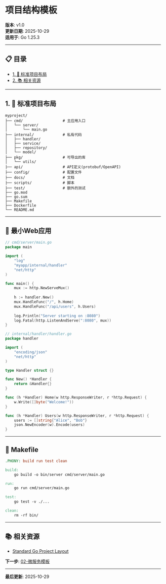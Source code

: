 ﻿# 项目结构模板

**版本**: v1.0  
**更新日期**: 2025-10-29  
**适用于**: Go 1.25.3

---

## 📋 目录

- [1. 📖 标准项目布局](#1.-标准项目布局)
- [2. 📚 相关资源](#相关资源)

---

## 1. 📖 标准项目布局

```
myproject/
├── cmd/                  # 主应用入口
│   └── server/
│       └── main.go
├── internal/             # 私有代码
│   ├── handler/
│   ├── service/
│   ├── repository/
│   └── model/
├── pkg/                  # 可导出的库
│   └── utils/
├── api/                  # API定义(protobuf/OpenAPI)
├── config/               # 配置文件
├── docs/                 # 文档
├── scripts/              # 脚本
├── test/                 # 额外的测试
├── go.mod
├── go.sum
├── Makefile
├── Dockerfile
└── README.md
```

---

## 🎯 最小Web应用

```go
// cmd/server/main.go
package main

import (
    "log"
    "myapp/internal/handler"
    "net/http"
)

func main() {
    mux := http.NewServeMux()
    
    h := handler.New()
    mux.HandleFunc("/", h.Home)
    mux.HandleFunc("/api/users", h.Users)
    
    log.Println("Server starting on :8080")
    log.Fatal(http.ListenAndServe(":8080", mux))
}

// internal/handler/handler.go
package handler

import (
    "encoding/json"
    "net/http"
)

type Handler struct {}

func New() *Handler {
    return &Handler{}
}

func (h *Handler) Home(w http.ResponseWriter, r *http.Request) {
    w.Write([]byte("Welcome!"))
}

func (h *Handler) Users(w http.ResponseWriter, r *http.Request) {
    users := []string{"Alice", "Bob"}
    json.NewEncoder(w).Encode(users)
}
```

---

## 🔧 Makefile

```makefile
.PHONY: build run test clean

build:
	go build -o bin/server cmd/server/main.go

run:
	go run cmd/server/main.go

test:
	go test -v ./...

clean:
	rm -rf bin/
```

---

## 📚 相关资源

- [Standard Go Project Layout](https://github.com/golang-standards/project-layout)

**下一步**: [02-微服务模板](./02-微服务模板.md)

---

**最后更新**: 2025-10-29

